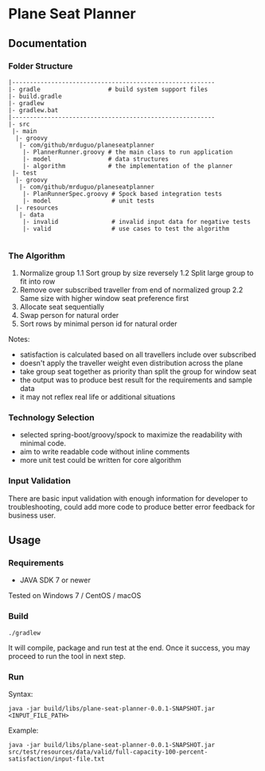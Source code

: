 # Plane Seat Planner
## Documentation

### Folder Structure


```
|---------------------------------------------------------
|- gradle                   # build system support files
|- build.gradle
|- gradlew
|- gradlew.bat
|---------------------------------------------------------
|- src
 |- main
  |- groovy
   |- com/github/mrduguo/planeseatplanner
    |- PlannerRunner.groovy # the main class to run application
    |- model                # data structures
    |- algorithm            # the implementation of the planner
 |- test
  |- groovy
   |- com/github/mrduguo/planeseatplanner
    |- PlanRunnerSpec.groovy # Spock based integration tests
    |- model                 # unit tests
  |- resources
   |- data
    |- invalid               # invalid input data for negative tests
    |- valid                 # use cases to test the algorithm
    
```


### The Algorithm
1. Normalize group
1.1 Sort group by size reversely
1.2 Split large group to fit into row
2. Remove over subscribed traveller from end of normalized group
2.2 Same size with higher window seat preference first
3. Allocate seat sequentially
4. Swap person for natural order
5. Sort rows by minimal person id for natural order

Notes:

* satisfaction is calculated based on all travellers include over subscribed
* doesn't apply the traveller weight even distribution across the plane
* take group seat together as priority than split the group for window seat
* the output was to produce best result for the requirements and sample data
* it may not reflex real life or additional situations 


### Technology Selection
* selected spring-boot/groovy/spock to maximize the readability with minimal code.
* aim to write readable code without inline comments
* more unit test could be written for core algorithm 

### Input Validation
There are basic input validation with enough information for developer to troubleshooting, could add more code to produce better error feedback for business user.



## Usage

### Requirements

* JAVA SDK 7 or newer

Tested on Windows 7 / CentOS / macOS 

### Build

    ./gradlew
    
It will compile, package and run test at the end. 
Once it success, you may proceed to run the tool in next step.    

### Run

Syntax:

    java -jar build/libs/plane-seat-planner-0.0.1-SNAPSHOT.jar <INPUT_FILE_PATH>

Example:

    java -jar build/libs/plane-seat-planner-0.0.1-SNAPSHOT.jar src/test/resources/data/valid/full-capacity-100-percent-satisfaction/input-file.txt
